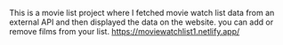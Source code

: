 This is a movie list project where I fetched movie watch list data from an external API and then displayed the data on the website. you can add or remove films from your list.                                                                                      https://moviewatchlist1.netlify.app/      
 
